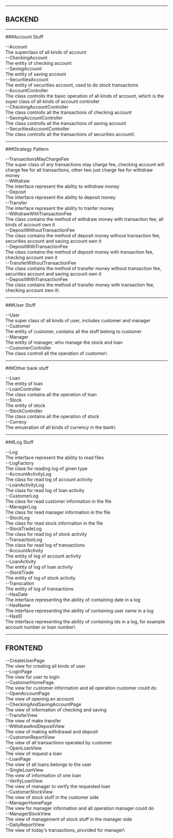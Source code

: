 
--------------------------------
## BACKEND

--------------------------------
###Account Stuff

--Account\
The superclass of all kinds of account\
--CheckingAccount\
The entity of checking account\
--SavingAccount\
The entity of saving account\
--SecuritiesAccount\
The entity of securities account, used to do stock transactions\
--AccountController\
The class controlls the basic operation of all kinds of account, which is the super class of all kinds of account controller\
--CheckingAccountController\
The class controlls all the transactions of checking account\
--SavingAccountController\
The class controlls all the transactions of saving account\
--SecuritiesAccountController\
The class controlls all the transactions of securities account\


--------------------------------
###Strategy Pattern

--TransactionsMayChargeFee\
The super class of any transactions may charge fee, checking account will charge fee for all transactions, other two just charge fee for withdraw money\
--Withdraw\
The interface represent the ability to withdraw money\
--Deposit\
The interface represent the ability to deposit money\
--Transfer\
The interface represent the ability to tranfer money\
--WithdrawWithTransactionFee\
The class contains the method of withdraw money with transaction fee, all kinds of account own it\
--DepositWithoutTransactionFee\
The class contains the method of deposit money without transaction fee, securities account and saving account own it\
--DepositWithTransactionFee\
The class contains the method of deposit money with transaction fee, checking account own it\
--TransferWithoutTransactionFee\
The class contains the method of transfer money without transaction fee, securities account and saving account own it\
--DepositWithTransactionFee\
The class contains the method of transfer money with transaction fee, checking account own it\


--------------------------------
###User Stuff

--User\
The super class of all kinds of user, includes customer and manager\
--Customer\
The entity of customer, contains all the stuff belong to customer\
--Manager\
The entity of manager, who manage the stock and loan\
--CustomerController\
The class controll all the operation of customer\


--------------------------------
###Other bank stuff

--Loan\
The entity of loan\
--LoanController\
The class contains all the operation of loan\
--Stock\
The entity of stock\
--StockController\
The class contains all the operation of stock\
--Currecy\
The emueration of all kinds of currency in the bank\


--------------------------------
###Log Stuff

--Log\
The interface represent the ability to read files\
--LogFactory\
The class for reading log of given type\
--AccountActivityLog\
The class for read log of account activity\
--LoanActivityLog\
The class for read log of loan activity\
--CustomerLog\
The class for read customer information in the file\
--ManagerLog\
The class for read manager information in the file\
--StockLog\
The class for read stock information in the file\
--StockTradeLog\
The class for read log of stock activity\
--TransactionLog\
The class for read log of transactions\
--AccountActivity\
The entity of log of account activity\
--LoanActivity\
The entity of log of loan activity\
--StockTrade\
The entity of log of stock activity\
--Transcation\
The entity of log of transactions\
--HasDate\
The interface representing the ability of containing date in a log\
--HasName\
The interface representing the ability of containing user name in a log\
--HasID\
The interface representing the ability of containing ids in a log, for example account number or loan number\


--------------------------------
## FRONTEND

--CreateUserPage\
The view for creating all kinds of user\
--LoginPage\
The view for user to login\
--CustomerHomePage\
The view for customer information and all operation customer could do\
--OpenAccountPage\
The view of opening an account\
--CheckingAndSavingAccountPage\
The view of information of checking and saving\
--TransferView\
The view of make transfer\
--WithdrawAndDepositView\
The view of making withdrawal and deposit\
--CustomerReportView\
The view of all transactions operated by customer\
--OpenLoanView\
The view of request a loan\
--LoanPage\
The view of all loans belongs to the user\
--SingleLoanView\
The view of information of one loan\
--VerifyLoanView\
The view of manager to verify the requested loan\
--CustomerStockView\
The view of stock stuff in the customer side\
--ManagerHomePage\
The view for manager information and all operation manager could do\
--ManagerStockView\
The view of management of stock stuff in the manager side\
--DailyReportView\
The view of today's transactions, provided for manager\
